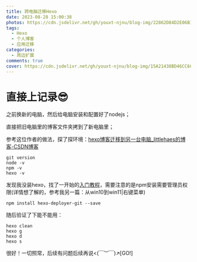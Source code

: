 ```yaml
---
title: 跨电脑迁移Hexo
date: 2023-08-28 15:00:38
photos: https://cdn.jsdelivr.net/gh/youxt-njnu/blog-img/22862D84D2E06B14286B09ABF9A53B72.jpg
tags: 
  - Hexo
  - 个人博客
  - 应用迁移
categories:     
  - 周边扩展
comments: true
cover: https://cdn.jsdelivr.net/gh/youxt-njnu/blog-img/15A21438BD46CC6CF21998480FDA2C83.jpg
---
```


# 直接上记录😎

之前换新的电脑，然后给电脑安装和配置好了nodejs；

直接把旧电脑里的博客文件夹拷到了新电脑里；

参考这位作者的做法，探了探环境：[hexo博客迁移到另一台电脑_littlehaes的博客-CSDN博客](https://blog.csdn.net/littlehaes/article/details/81503455)

```
git version
node -v
npm -v
hexo -v
```

发现我没装hexo，找了一开始的[入门教程](https://juejin.cn/post/7111237168168697886)，需要注意的是npm安装需要管理员权限(详情想了解的，参考我另一篇：从win10到win11|右键菜单)

```
npm install hexo-deployer-git --save
```

随后验证了下能不能用：

```
hexo clean
hexo g
hexo d
hexo s
```

很好！一切照常，后续有问题后续再说<(￣︶￣)↗[GO!]
